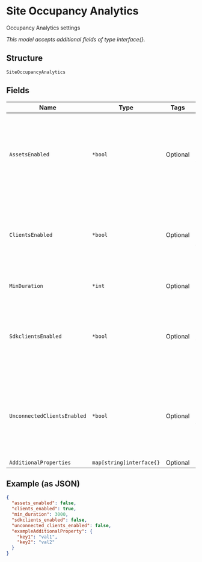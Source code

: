 
# Site Occupancy Analytics

Occupancy Analytics settings

*This model accepts additional fields of type interface{}.*

## Structure

`SiteOccupancyAnalytics`

## Fields

| Name | Type | Tags | Description |
|  --- | --- | --- | --- |
| `AssetsEnabled` | `*bool` | Optional | Indicate whether named BLE assets should be included in the zone occupancy calculation<br>**Default**: `false` |
| `ClientsEnabled` | `*bool` | Optional | Indicate whether connected WiFi clients should be included in the zone occupancy calculation<br>**Default**: `true` |
| `MinDuration` | `*int` | Optional | Minimum duration<br>**Default**: `3000` |
| `SdkclientsEnabled` | `*bool` | Optional | Indicate whether SDK clients should be included in the zone occupancy calculation<br>**Default**: `false` |
| `UnconnectedClientsEnabled` | `*bool` | Optional | Indicate whether unconnected WiFi clients should be included in the zone occupancy calculation<br>**Default**: `false` |
| `AdditionalProperties` | `map[string]interface{}` | Optional | - |

## Example (as JSON)

```json
{
  "assets_enabled": false,
  "clients_enabled": true,
  "min_duration": 3000,
  "sdkclients_enabled": false,
  "unconnected_clients_enabled": false,
  "exampleAdditionalProperty": {
    "key1": "val1",
    "key2": "val2"
  }
}
```

